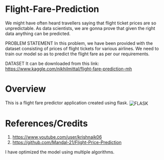 # Flight-Fare-Prediction

We might have often heard travellers saying that flight ticket prices are so unpredictable.
As data scientists, we are gonna prove that given the right data anything can be predicted.
 
PROBLEM STATEMENT
In this problem, we have been provided with the dataset consisting of prices of flight tickets for various airlines. We need to train our model so as to predict the flight fare as per our requirements.

DATASET
It can be downloaded from this link: https://www.kaggle.com/nikhilmittal/flight-fare-prediction-mh

# Overview
This is a flight fare predictor application created using flask.
<img src="https://miro.medium.com/max/640/1*XzIRJGujfqAiOV2EIQgR_Q.png" title="FLASK" align="center"/>


# References/Credits
1. https://www.youtube.com/user/krishnaik06
2. https://github.com/Mandal-21/Flight-Price-Prediction

I have optimized the model using multiple algorithms.
 
